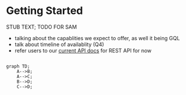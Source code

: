 # Getting Started

STUB TEXT; TODO FOR SAM

- talking about the capablities we expect to offer, as well it being GQL
- talk about timeline of availablity (Q4)
- refer users to our [current API docs](https://studio.zapper.xyz/docs/apis/getting-started) for REST API for now

```mermaid

graph TD;
    A-->B;
    A-->C;
    B-->D;
    C-->D;
    
```